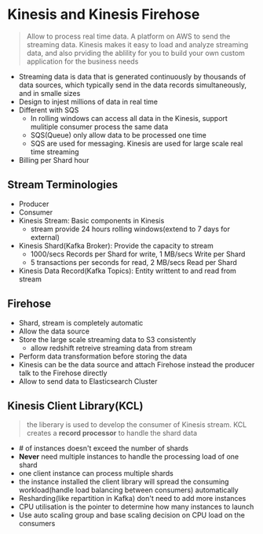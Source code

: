 # Kinesis and Kinesis Firehose
> Allow to process real time data. A platform on AWS to send the streaming data. Kinesis makes it easy to load and analyze streaming data, and also prviding the ablility for you to build your own custom application for the business needs
* Streaming data is data that is generated continuously by thousands of data sources, which typically send in the data records simultaneously, and in smalle sizes
* Design to injest millions of data in real time
* Different with SQS
  * In rolling windows can access all data in the Kinesis, support mulitiple consumer process the same data
  * SQS(Queue) only allow data to be processed one time
  * SQS are used for messaging. Kinesis are used for large scale real time streaming
* Billing per Shard hour

## Stream Terminologies
* Producer
* Consumer
* Kinesis Stream: Basic components in Kinesis
  * stream provide 24 hours rolling windows(extend to 7 days for external)
* Kinesis Shard(Kafka Broker): Provide the capacity to stream
   * 1000/secs Records per Shard for write, 1 MB/secs Write per Shard
   * 5 transactions per seconds for read, 2 MB/secs Read per Shard
* Kinesis Data Record(Kafka Topics): Entity writtent to and read from stream

## Firehose
* Shard, stream is completely automatic
* Allow the data source
* Store the large scale streaming data to S3 consistently
  * allow redshift retreive streaming data from stream
* Perform data transformation before storing the data
* Kinesis can be the data source and attach Firehose instead the producer talk to the Firehose directly
* Allow to send data to Elasticsearch Cluster

## Kinesis Client Library(KCL)
> the liberary is used to develop the consumer of Kinesis stream. KCL creates a **record processor** to handle the shard data
* \# of instances doesn't exceed the number of shards
* **Never** need multiple instances to handle the processing load of one shard
* one client instance can process multiple shards
* the instance installed the client library will spread the consuming workload(handle load balancing between consumers) automatically
* Resharding(like repartition in Kafka) don't need to add more instances
* CPU utilisation is the pointer to determine how many instances to launch
* Use auto scaling group and base scaling decision on CPU load on the consumers